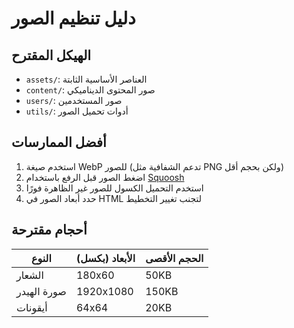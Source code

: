 # دليل تنظيم الصور

## الهيكل المقترح
- `assets/`: العناصر الأساسية الثابتة
- `content/`: صور المحتوى الديناميكي
- `users/`: صور المستخدمين
- `utils/`: أدوات تحميل الصور

## أفضل الممارسات
1. استخدم صيغة WebP للصور (تدعم الشفافية مثل PNG ولكن بحجم أقل)
2. اضغط الصور قبل الرفع باستخدام [Squoosh](https://squoosh.app/)
3. استخدم التحميل الكسول للصور غير الظاهرة فورًا
4. حدد أبعاد الصور في HTML لتجنب تغيير التخطيط

## أحجام مقترحة
| النوع          | الأبعاد (بكسل) | الحجم الأقصى |
|---------------|--------------|-------------|
| الشعار        | 180x60       | 50KB        |
| صورة الهيدر   | 1920x1080    | 150KB       |
| أيقونات       | 64x64        | 20KB        |
